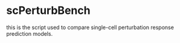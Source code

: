 # scPerturbBench
this is the script used to compare single-cell perturbation response prediction models.

